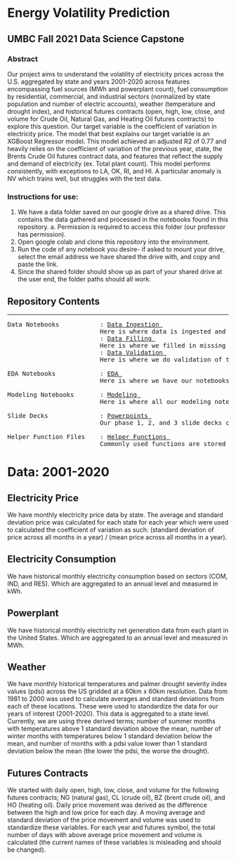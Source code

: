 # Energy Volatility Prediction
## UMBC Fall 2021 Data Science Capstone

### Abstract
Our project aims to understand the volatility of electricity prices across the U.S. aggregated by state and years 2001-2020 across features encompassing fuel sources (MWh and powerplant count), fuel consumption by residential, commercial, and industrial sectors (normalized by state population and number of electric accounts), weather (temperature and drought index), and historical futures contracts (open, high, low, close, and volume for Crude Oil, Natural Gas, and Heating Oil futures contracts) to explore this question. Our target variable is the coefficient of variation in electricity price. The model that best explains our target variable is an XGBoost Regressor model. This model achieved an adjusted R2 of 0.77 and heavily relies on the coefficient of variation of the previous year, state, the Brents Crude Oil futures contract data, and features that reflect the supply and demand of electricity (ex. Total plant count). This model performs consistently, with exceptions to LA, OK, RI, and HI. A particular anomaly is NV which trains well, but struggles with the test data.

### Instructions for use:
1. We have a data folder saved on our google drive as a shared drive. This contains the data gathered and processed in the notebooks found in this repository.
  a. Permission is required to access this folder (our professor has permission).
2. Open google colab and clone this repository into the environment.
3. Run the code of any notebook you desire- if asked to mount your drive, select the email address we have shared the drive with, and copy and paste the link.
4. Since the shared folder should show up as part of your shared drive at the user end, the folder paths should all work.

## Repository Contents
---
<pre>
Data Notebooks           : <a href=https://github.com/harperd17/energy_volatility_prediction/tree/main/notebooks/Data%20Ingestion>Data Ingestion </a>
                         Here is where data is ingested and aggregated to meet the format of one row per year and state.
                         : <a href=https://github.com/harperd17/energy_volatility_prediction/tree/main/notebooks/Data%20Filling>Data Filling </a>
                         Here is where we filled in missing years of electric accounts data using regression. 
                         : <a href=https://github.com/harperd17/energy_volatility_prediction/tree/main/notebooks/Validation>Data Validation </a>
                         Here is where we do validation of the plant and energy source data.

EDA Notebooks            : <a href=https://github.com/harperd17/energy_volatility_prediction/tree/main/notebooks/EDA>EDA </a>
                         Here is where we have our notebooks for EDA. This includes basic EDA and EDA that explores the relationships of different variables to the target                              variable.
                         
Modeling Notebooks       : <a href=https://github.com/harperd17/energy_volatility_prediction/tree/main/notebooks/Modeling>Modeling </a>
                         Here is where all our modeling notebooks are stored. We have one notebook for decision tree classifier, one for linear regression, another for XGB                            regression, and lastly, a notebook where we explore all types of models using the neptune logging functionality.
                
Slide Decks              : <a href=https://github.com/harperd17/energy_volatility_prediction/tree/main/powerpoints>Powerpoints </a>
                         Our phase 1, 2, and 3 slide decks can be found here.

Helper Function Files    : <a href=https://github.com/harperd17/energy_volatility_prediction/tree/main/helpers>Helper Functions </a>
                         Commonly used functions are stored in files across this folder and used throughout our project.
</pre>


# Data: 2001-2020

##  Electricity Price
We have monthly electricity price data by state. The average and standard deviation price was calculated for each state for each year which were used to calculated the coefficient of variation as such: (standard deviation of price across all months in a year) / (mean price across all months in a year).<br>
## Electricity Consumption<br>
We have historical monthly electricity consumption based on sectors (COM, IND, and RES).  Which are aggregated to an annual level and measured in kWh.<br>
## Powerplant<br>
We have historical monthly electricity net generation data from each plant in the United States. Which are aggregated to an annual level and measured in MWh.<br>
## Weather<br>
We have monthly historical temperatures and palmer drought severity index values (pdsi) across the US gridded at a 60km x 60km resolution. Data from 1981 to 2000 was used to calculate averages and standard deviations from each of these locations. These were used to standardize the data for our years of interest (2001-2020). This data is aggregated to a state level. Currently, we are using three derived terms; number of summer months with temperatures above 1 standard deviation above the mean, number of winter months with temperatures below 1 standard deviation below the mean, and number of months with a pdsi value lower than 1 standard deviation below the mean (the lower the pdsi, the worse the drought).<br>
## Futures Contracts<br>
We started with daily open, high, low, close, and volume for the following futures contracts; NG (natural gas), CL (crude oil), BZ (brent crude oil), and HO (heating oil). Daily price movement was derived as the difference between the high and low price for each day. A moving average and standard deviation of the price movement and volume was used to standardize these variables. For each year and futures symbol, the total number of days with above average price movement and volume is calculated (the current names of these variables is misleading and should be changed).<br>
